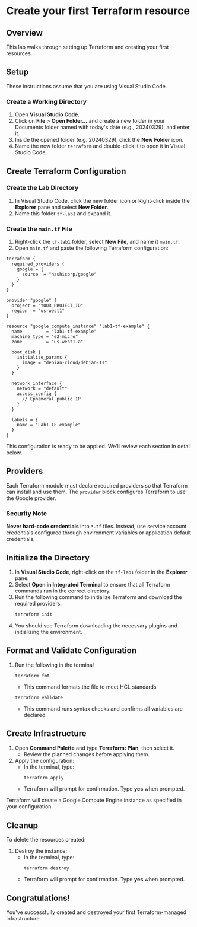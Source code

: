# Create your first Terraform resource

## Overview

This lab walks through setting up Terraform and creating your first resources.

## Setup

These instructions assume that you are using Visual Studio Code.

### Create a Working Directory

1. Open **Visual Studio Code**.
2. Click on **File** > **Open Folder...** and create a new folder in your Documents folder named with today's date (e.g., 20240329), and enter it.
3. Inside the opened folder (e.g. 20240329), click the **New Folder** icon.
4. Name the new folder `terraform` and double-click it to open it in Visual Studio Code.

## Create Terraform Configuration

### Create the Lab Directory

1. In Visual Studio Code, click the new folder icon or Right-click inside the **Explorer** pane and select **New Folder**.
2. Name this folder `tf-lab1` and expand it.

### Create the `main.tf` File

1. Right-click the `tf-lab1` folder, select **New File**, and name it `main.tf`.
2. Open `main.tf` and paste the following Terraform configuration:

```hcl
terraform {
  required_providers {
    google = {
      source  = "hashicorp/google"
    }
  }
}

provider "google" {
  project = "YOUR_PROJECT_ID"
  region  = "us-west1"
}

resource "google_compute_instance" "lab1-tf-example" {
  name         = "lab1-tf-example"
  machine_type = "e2-micro"
  zone         = "us-west1-a"

  boot_disk {
    initialize_params {
      image = "debian-cloud/debian-11"
    }
  }

  network_interface {
    network = "default"
    access_config {
      // Ephemeral public IP
    }
  }

  labels = {
    name = "Lab1-TF-example"
  }
}
```

This configuration is ready to be applied. We'll review each section in detail below.

## Providers

Each Terraform module must declare required providers so that Terraform can install and use them. The `provider` block configures Terraform to use the Google provider.

### Security Note

**Never hard-code credentials** into `*.tf` files. Instead, use service account credentials configured through environment variables or application default credentials.

## Initialize the Directory

1. In **Visual Studio Code**, right-click on the `tf-lab1` folder in the **Explorer** pane.
2. Select **Open in Integrated Terminal** to ensure that all Terraform commands run in the correct directory.
3. Run the following command to initialize Terraform and download the required providers:
   ```sh
   terraform init
   ```
4. You should see Terraform downloading the necessary plugins and initializing the environment.

## Format and Validate Configuration

1. Run the following in the terminal 
   ```hcl
   terraform fmt
   ```

   * This command formats the file to meet HCL standards

   ```hcl
   terraform validate
   ```

   * This command runs syntax checks and confirms all variables are declared.

## Create Infrastructure

1. Open **Command Palette** and type **Terraform: Plan**, then select it.
   - Review the planned changes before applying them.
2. Apply the configuration:
   - In the terminal, type:
     ```sh
     terraform apply
     ```
   - Terraform will prompt for confirmation. Type **yes** when prompted.

Terraform will create a Google Compute Engine instance as specified in your configuration.

## Cleanup

To delete the resources created:

1. Destroy the instance:
   - In the terminal, type:
     ```
     terraform destroy
     ```
   - Terraform will prompt for confirmation. Type **yes** when prompted.

## Congratulations!

You've successfully created and destroyed your first Terraform-managed infrastructure. 